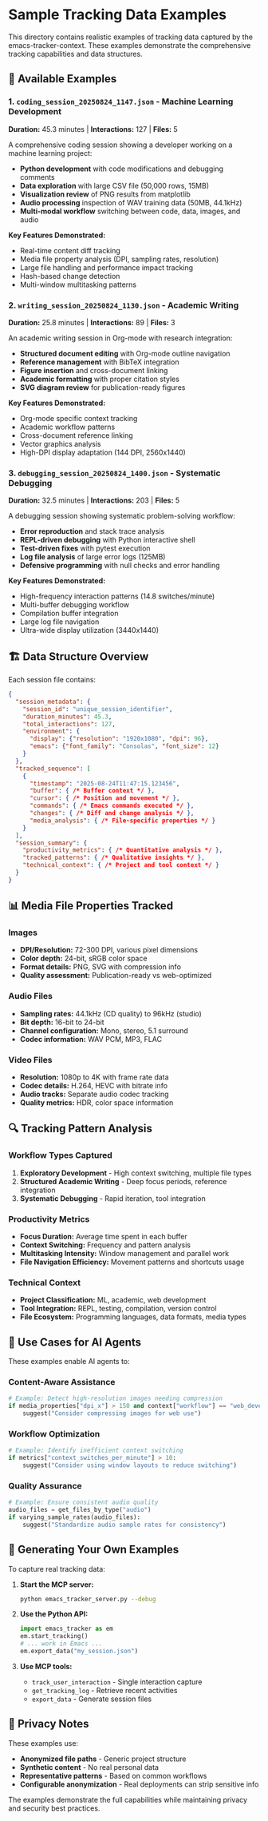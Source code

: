 <!-- ---
!-- Timestamp: 2025-08-24 22:27:41
!-- Author: ywatanabe
!-- File: /home/ywatanabe/proj/emacs_tracker/examples/README.md
!-- --- -->

# Sample Tracking Data Examples

This directory contains realistic examples of tracking data captured by the emacs-tracker-context. These examples demonstrate the comprehensive tracking capabilities and data structures.

## 📁 Available Examples

### 1. `coding_session_20250824_1147.json` - Machine Learning Development
**Duration:** 45.3 minutes | **Interactions:** 127 | **Files:** 5

A comprehensive coding session showing a developer working on a machine learning project:
- **Python development** with code modifications and debugging comments
- **Data exploration** with large CSV file (50,000 rows, 15MB)
- **Visualization review** of PNG results from matplotlib
- **Audio processing** inspection of WAV training data (50MB, 44.1kHz)
- **Multi-modal workflow** switching between code, data, images, and audio

**Key Features Demonstrated:**
- Real-time content diff tracking
- Media file property analysis (DPI, sampling rates, resolution)
- Large file handling and performance impact tracking
- Hash-based change detection
- Multi-window multitasking patterns

### 2. `writing_session_20250824_1130.json` - Academic Writing
**Duration:** 25.8 minutes | **Interactions:** 89 | **Files:** 3

An academic writing session in Org-mode with research integration:
- **Structured document editing** with Org-mode outline navigation
- **Reference management** with BibTeX integration
- **Figure insertion** and cross-document linking
- **Academic formatting** with proper citation styles
- **SVG diagram review** for publication-ready figures

**Key Features Demonstrated:**
- Org-mode specific context tracking
- Academic workflow patterns
- Cross-document reference linking
- Vector graphics analysis
- High-DPI display adaptation (144 DPI, 2560x1440)

### 3. `debugging_session_20250824_1400.json` - Systematic Debugging
**Duration:** 32.5 minutes | **Interactions:** 203 | **Files:** 5

A debugging session showing systematic problem-solving workflow:
- **Error reproduction** and stack trace analysis
- **REPL-driven debugging** with Python interactive shell
- **Test-driven fixes** with pytest execution
- **Log file analysis** of large error logs (125MB)
- **Defensive programming** with null checks and error handling

**Key Features Demonstrated:**
- High-frequency interaction patterns (14.8 switches/minute)
- Multi-buffer debugging workflow
- Compilation buffer integration
- Large log file navigation
- Ultra-wide display utilization (3440x1440)

## 🏗️ Data Structure Overview

Each session file contains:

```json
{
  "session_metadata": {
    "session_id": "unique_session_identifier",
    "duration_minutes": 45.3,
    "total_interactions": 127,
    "environment": {
      "display": {"resolution": "1920x1080", "dpi": 96},
      "emacs": {"font_family": "Consolas", "font_size": 12}
    }
  },
  "tracked_sequence": [
    {
      "timestamp": "2025-08-24T11:47:15.123456",
      "buffer": { /* Buffer context */ },
      "cursor": { /* Position and movement */ },
      "commands": { /* Emacs commands executed */ },
      "changes": { /* Diff and change analysis */ },
      "media_analysis": { /* File-specific properties */ }
    }
  ],
  "session_summary": {
    "productivity_metrics": { /* Quantitative analysis */ },
    "tracked_patterns": { /* Qualitative insights */ },
    "technical_context": { /* Project and tool context */ }
  }
}
```

## 📊 Media File Properties Tracked

### Images
- **DPI/Resolution:** 72-300 DPI, various pixel dimensions
- **Color depth:** 24-bit, sRGB color space
- **Format details:** PNG, SVG with compression info
- **Quality assessment:** Publication-ready vs web-optimized

### Audio Files
- **Sampling rates:** 44.1kHz (CD quality) to 96kHz (studio)
- **Bit depth:** 16-bit to 24-bit
- **Channel configuration:** Mono, stereo, 5.1 surround
- **Codec information:** WAV PCM, MP3, FLAC

### Video Files
- **Resolution:** 1080p to 4K with frame rate data
- **Codec details:** H.264, HEVC with bitrate info
- **Audio tracks:** Separate audio codec tracking
- **Quality metrics:** HDR, color space information

## 🔍 Tracking Pattern Analysis

### Workflow Types Captured
1. **Exploratory Development** - High context switching, multiple file types
2. **Structured Academic Writing** - Deep focus periods, reference integration
3. **Systematic Debugging** - Rapid iteration, tool integration

### Productivity Metrics
- **Focus Duration:** Average time spent in each buffer
- **Context Switching:** Frequency and pattern analysis
- **Multitasking Intensity:** Window management and parallel work
- **File Navigation Efficiency:** Movement patterns and shortcuts usage

### Technical Context
- **Project Classification:** ML, academic, web development
- **Tool Integration:** REPL, testing, compilation, version control
- **File Ecosystem:** Programming languages, data formats, media types

## 🎯 Use Cases for AI Agents

These examples enable AI agents to:

### Content-Aware Assistance
```python
# Example: Detect high-resolution images needing compression
if media_properties["dpi_x"] > 150 and context["workflow"] == "web_development":
    suggest("Consider compressing images for web use")
```

### Workflow Optimization
```python
# Example: Identify inefficient context switching
if metrics["context_switches_per_minute"] > 10:
    suggest("Consider using window layouts to reduce switching")
```

### Quality Assurance
```python
# Example: Ensure consistent audio quality
audio_files = get_files_by_type("audio")
if varying_sample_rates(audio_files):
    suggest("Standardize audio sample rates for consistency")
```

## 🚀 Generating Your Own Examples

To capture real tracking data:

1. **Start the MCP server:**
   ```bash
   python emacs_tracker_server.py --debug
   ```

2. **Use the Python API:**
   ```python
   import emacs_tracker as em
   em.start_tracking()
   # ... work in Emacs ...
   em.export_data("my_session.json")
   ```

3. **Use MCP tools:**
   - `track_user_interaction` - Single interaction capture
   - `get_tracking_log` - Retrieve recent activities
   - `export_data` - Generate session files

## 🔐 Privacy Notes

These examples use:
- **Anonymized file paths** - Generic project structure
- **Synthetic content** - No real personal data
- **Representative patterns** - Based on common workflows
- **Configurable anonymization** - Real deployments can strip sensitive info

The examples demonstrate the full capabilities while maintaining privacy and security best practices.

<!-- EOF -->